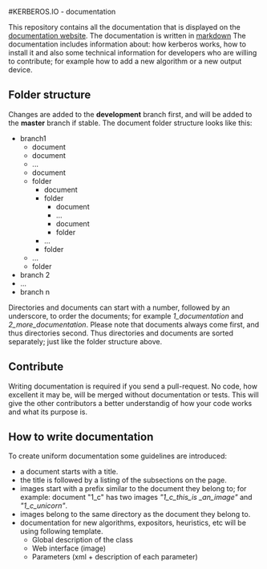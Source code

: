#KERBEROS.IO - documentation

This repository contains all the documentation that is displayed on the [documentation website](https://doc.kerberos.io/). The documentation is written in [markdown](http://markdowntutorial.com/) The documentation includes information about: how kerberos works, how to install it and also some technical information for developers who are willing to contribute; for example how to add a new algorithm or a new output device.


## Folder structure

Changes are added to the **development** branch first, and will be added to the **master** branch if stable. The document folder structure looks like this:

* branch1
	* document
	* document
	* ...
	* document
	* folder
		* document
		* folder
			* document
			* ...
			* document
			* folder
		* ...
		* folder
	* ...
	* folder
* branch 2
* ... 
* branch n

Directories and documents can start with a number, followed by an underscore, to order the documents; for example *1\_documentation* and *2\_more\_documentation*. Please note that documents always come first, and thus directories second. Thus directories and documents are sorted separately; just like the folder structure above.

## Contribute

Writing documentation is required if you send a pull-request. No code, how excellent it may be, will be merged without documentation or tests. This will give the other contributors a better understandig of how your code works and what its purpose is.

## How to write documentation

To create uniform documentation some guidelines are introduced:

* a document starts with a title.
* the title is followed by a listing of the subsections on the page.
* images start with a prefix similar to the document they belong to; for example: document "1_c" has two images *"1\_c\_this\_is \_an\_image"* and *"1\_c\_unicorn"*.
* images belong to the same directory as the document they belong to.
* documentation for new algorithms, expositors, heuristics, etc  will be using following template.
	* Global description of the class
	* Web interface (image)
	* Parameters (xml + description of each parameter)
